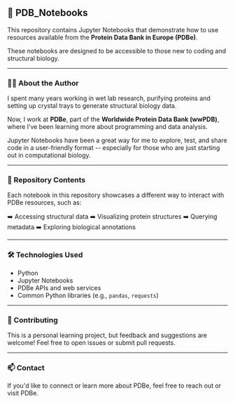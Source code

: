 ## 📘 PDB_Notebooks

This repository contains Jupyter Notebooks that demonstrate how to use resources available from the **Protein Data Bank in Europe (PDBe)**. 

These notebooks are designed to be accessible to those new to coding and structural biology.

---

### 👩‍🔬 About the Author

I spent many years working in wet lab research, purifying proteins and setting up crystal trays to generate structural biology data. 

Now, I work at **PDBe**, part of the **Worldwide Protein Data Bank (wwPDB)**, where I’ve been learning more about programming and data analysis.

Jupyter Notebooks have been a great way for me to explore, test, and share code in a user-friendly format -- especially for those who are just starting out in computational biology.

---

### 📂 Repository Contents

Each notebook in this repository showcases a different way to interact with PDBe resources, such as:

➡️ Accessing structural data
➡️ Visualizing protein structures
➡️ Querying metadata
➡️ Exploring biological annotations

---

### 🛠️ Technologies Used

- Python
- Jupyter Notebooks
- PDBe APIs and web services
- Common Python libraries (e.g., `pandas`, `requests`)

---


### 🤝 Contributing

This is a personal learning project, but feedback and suggestions are welcome! Feel free to open issues or submit pull requests.

---

### 📫 Contact

If you'd like to connect or learn more about PDBe, feel free to reach out or visit PDBe.
